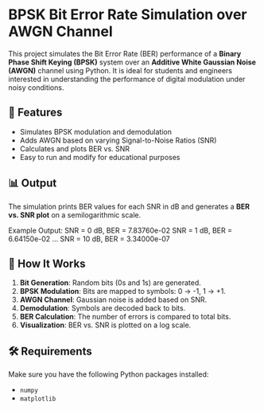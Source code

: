 # BPSK Bit Error Rate Simulation over AWGN Channel

This project simulates the Bit Error Rate (BER) performance of a **Binary Phase Shift Keying (BPSK)** system over an **Additive White Gaussian Noise (AWGN)** channel using Python.
It is ideal for students and engineers interested in understanding the performance of digital modulation under noisy conditions.

## 📌 Features

- Simulates BPSK modulation and demodulation
- Adds AWGN based on varying Signal-to-Noise Ratios (SNR)
- Calculates and plots BER vs. SNR
- Easy to run and modify for educational purposes

## 📊 Output

The simulation prints BER values for each SNR in dB and generates a **BER vs. SNR plot** on a semilogarithmic scale.

Example Output:
SNR = 0 dB, BER = 7.83760e-02
SNR = 1 dB, BER = 6.64150e-02
...
SNR = 10 dB, BER = 3.34000e-07

## 🧪 How It Works

1. **Bit Generation**: Random bits (0s and 1s) are generated.
2. **BPSK Modulation**: Bits are mapped to symbols: 0 → -1, 1 → +1.
3. **AWGN Channel**: Gaussian noise is added based on SNR.
4. **Demodulation**: Symbols are decoded back to bits.
5. **BER Calculation**: The number of errors is compared to total bits.
6. **Visualization**: BER vs. SNR is plotted on a log scale.

## 🛠️ Requirements

Make sure you have the following Python packages installed:

- `numpy`
- `matplotlib`
